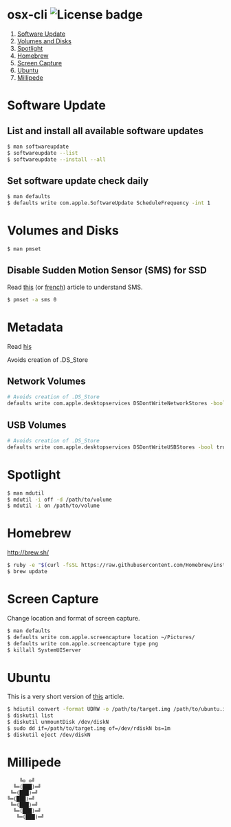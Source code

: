 # osx-cli ![License badge][license-img]

1. [Software Update](#software-update)
2. [Volumes and Disks](#volumes-and-disks)
3. [Spotlight](#spotlight)
4. [Homebrew](#homebrew)
5. [Screen Capture](#screen-capture)
6. [Ubuntu](#ubuntu)
9. [Millipede](#millipede)

# Software Update

## List and install all available software updates

```bash
$ man softwareupdate
$ softwareupdate --list
$ softwareupdate --install --all
```

## Set software update check daily

```bash
$ man defaults
$ defaults write com.apple.SoftwareUpdate ScheduleFrequency -int 1
```

# Volumes and Disks

```bash
$ man pmset
```

## Disable Sudden Motion Sensor (SMS) for SSD

Read [this](https://en.wikipedia.org/wiki/Sudden_Motion_Sensor "Wikipedia") (or [french](https://fr.wikipedia.org/wiki/Sudden_Motion_Sensor "Wikipedia")) article to understand SMS.

```bash
$ pmset -a sms 0
```

# Metadata

Read [his]()

Avoids creation of .DS_Store

## Network Volumes

```bash
# Avoids creation of .DS_Store
defaults write com.apple.desktopservices DSDontWriteNetworkStores -bool true
```

## USB Volumes

```bash
# Avoids creation of .DS_Store
defaults write com.apple.desktopservices DSDontWriteUSBStores -bool true
```

# Spotlight

```bash
$ man mdutil
$ mdutil -i off -d /path/to/volume
$ mdutil -i on /path/to/volume
```

# Homebrew

http://brew.sh/

```bash
$ ruby -e "$(curl -fsSL https://raw.githubusercontent.com/Homebrew/install/master/install)"
$ brew update
```

# Screen Capture

Change location and format of screen capture.

```bash
$ man defaults
$ defaults write com.apple.screencapture location ~/Pictures/
$ defaults write com.apple.screencapture type png
$ killall SystemUIServer
```

# Ubuntu

This is a very short version of [this](http://www.ubuntu.com/download/desktop/create-a-usb-stick-on-mac-osx "Ubuntu") article.

```bash
$ hdiutil convert -format UDRW -o /path/to/target.img /path/to/ubuntu.iso
$ diskutil list
$ diskutil unmountDisk /dev/diskN
$ sudo dd if=/path/to/target.img of=/dev/rdiskN bs=1m
$ diskutil eject /dev/diskN
```

# Millipede

```
    ╚⊙ ⊙╝
  ╚═(███)═╝
 ╚═(███)═╝
╚═(███)═╝
 ╚═(███)═╝
  ╚═(███)═╝
   ╚═(███)═╝
```

[license-img]: https://img.shields.io/badge/license-ISC-blue.svg
